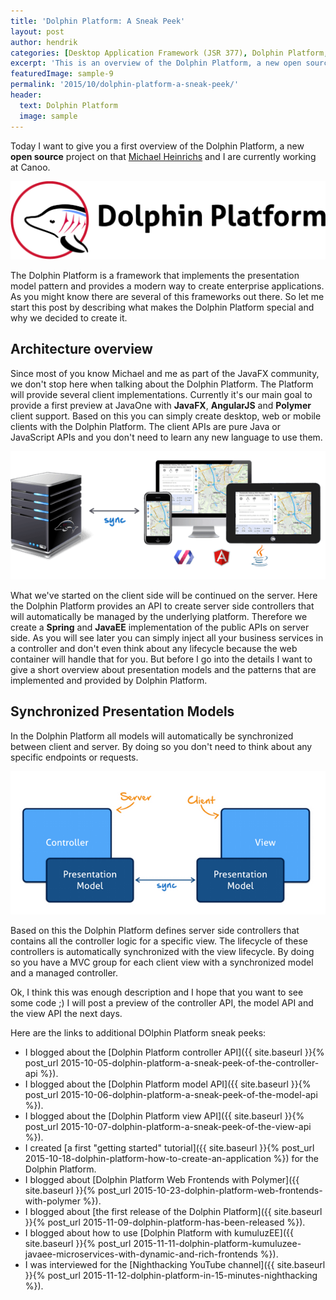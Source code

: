 ```yaml
---
title: 'Dolphin Platform: A Sneak Peek'
layout: post
author: hendrik
categories: [Desktop Application Framework (JSR 377), Dolphin Platform, JavaFX]
excerpt: 'This is an overview of the Dolphin Platform, a new open source project that provides MVC architecture based on presentation models for several clients'
featuredImage: sample-9
permalink: '2015/10/dolphin-platform-a-sneak-peek/'
header:
  text: Dolphin Platform
  image: sample
---
```

Today I want to give you a first overview of the Dolphin Platform, a new __open source__ project on that [Michael Heinrichs](https://twitter.com/net0pyr) and I are currently working at Canoo.

![platform-logo](/assets/posts/guigarage-legacy/platform-logo-1024x255.png)

The Dolphin Platform is a framework that implements the presentation model pattern and provides a modern way to create enterprise applications. As you might know there are several of this frameworks out there. So let me start this post by describing what makes the Dolphin Platform special and why we decided to create it.

## Architecture overview

Since most of you know Michael and me as part of the JavaFX community, we don't stop here when talking about the Dolphin Platform. The Platform will provide several client implementations. Currently it's our main goal to provide a first preview at JavaOne with __JavaFX__, __AngularJS__ and __Polymer__ client support. Based on this you can simply create desktop, web or mobile clients with the Dolphin Platform. The client APIs are pure Java or JavaScript APIs and you don't need to learn any new language to use them.

![clients](/assets/posts/guigarage-legacy/clients.png)

What we've started on the client side will be continued on the server. Here the Dolphin Platform provides an API to create server side controllers that will automatically be managed by the underlying platform. Therefore we create a __Spring__ and __JavaEE__ implementation of the public APIs on server side. As you will see later you can simply inject all your business services in a controller and don't even think about any lifecycle because the web container will handle that for you. But before I go into the details I want to give a short overview about presentation models and the patterns that are implemented and provided by Dolphin Platform.

## Synchronized Presentation Models

In the Dolphin Platform all models will automatically be synchronized between client and server. By doing so you don't need to think about any specific endpoints or requests.

![pm1](/assets/posts/guigarage-legacy/pm1.png)

Based on this the Dolphin Platform defines server side controllers that contains all the controller logic for a specific view. The lifecycle of these controllers is automatically synchronized with the view lifecycle. By doing so you have a MVC group for each client view with a synchronized model and a managed controller.

Ok, I think this was enough description and I hope that you want to see some code ;) I will post a preview of the controller API, the model API and the view API the next days.

Here are the links to additional DOlphin Platform sneak peeks:

* I blogged about the [Dolphin Platform controller API]({{ site.baseurl }}{% post_url 2015-10-05-dolphin-platform-a-sneak-peek-of-the-controller-api %}).
* I blogged about the [Dolphin Platform model API]({{ site.baseurl }}{% post_url 2015-10-06-dolphin-platform-a-sneak-peek-of-the-model-api %}).
* I blogged about the [Dolphin Platform view API]({{ site.baseurl }}{% post_url 2015-10-07-dolphin-platform-a-sneak-peek-of-the-view-api %}).
* I created [a first "getting started" tutorial]({{ site.baseurl }}{% post_url 2015-10-18-dolphin-platform-how-to-create-an-application %}) for the Dolphin Platform.
* I blogged about [Dolphin Platform Web Frontends with Polymer]({{ site.baseurl }}{% post_url 2015-10-23-dolphin-platform-web-frontends-with-polymer %}).
* I blogged about [the first release of the Dolphin Platform]({{ site.baseurl }}{% post_url 2015-11-09-dolphin-platform-has-been-released %}).
* I blogged about how to use [Dolphin Platform with kumuluzEE]({{ site.baseurl }}{% post_url 2015-11-11-dolphin-platform-kumuluzee-javaee-microservices-with-dynamic-and-rich-frontends %}).
* I was interviewed for the [Nighthacking YouTube channel]({{ site.baseurl }}{% post_url 2015-11-12-dolphin-platform-in-15-minutes-nighthacking %}).
